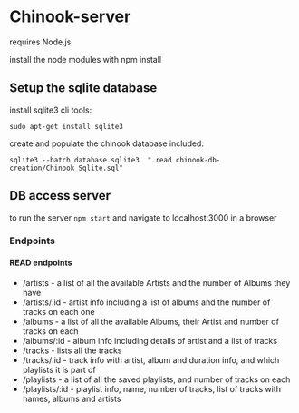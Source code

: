# Chinook-server

requires Node.js

install the node modules with npm install

## Setup the sqlite database
install sqlite3 cli tools:

`sudo apt-get install sqlite3`

create and populate the chinook database included:

`sqlite3 --batch database.sqlite3  ".read chinook-db-creation/Chinook_Sqlite.sql"`


## DB access server
to run the server `npm start`
and navigate to localhost:3000 in a browser

### Endpoints
  #### READ endpoints
  - /artists - a list of all the available Artists and the number of Albums they have
  - /artists/:id - artist info including a list of albums and the number of tracks on each one
  - /albums - a list of all the available Albums, their Artist and number of tracks on each
  - /albums/:id - album info including details of artist and a list of tracks
  - /tracks - lists all the tracks
  - /tracks/:id - track info with artist, album and duration info, and which playlists it is part of
  - /playlists - a list of all the saved playlists, and number of tracks on each
  - /playlists/:id - playlist info, name, number of tracks, list of tracks with names, albums and artists
